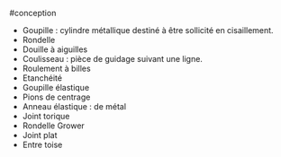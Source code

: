#conception
- Goupille : cylindre métallique destiné à être sollicité en cisaillement.
- Rondelle
- Douille à aiguilles
- Coulisseau : pièce de guidage suivant une ligne.
- Roulement à billes 
- Etanchéité
- Goupille élastique 
- Pions de centrage 
- Anneau élastique : de métal 
- Joint torique 
- Rondelle Grower
- Joint plat
- Entre toise